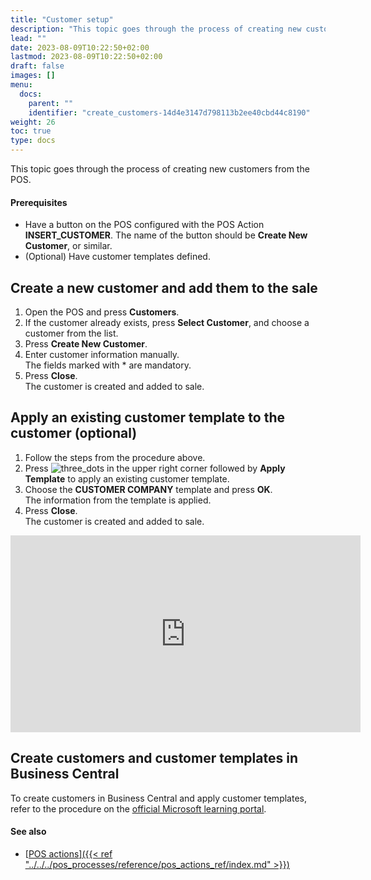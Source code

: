 ```yaml
---
title: "Customer setup"
description: "This topic goes through the process of creating new customers as a part of your POS academy training."
lead: ""
date: 2023-08-09T10:22:50+02:00
lastmod: 2023-08-09T10:22:50+02:00
draft: false
images: []
menu:
  docs:
    parent: ""
    identifier: "create_customers-14d4e3147d798113b2ee40cbd44c8190"
weight: 26
toc: true
type: docs
---
```


This topic goes through the process of creating new customers from the POS.  

#### Prerequisites

- Have a button on the POS configured with the POS Action **INSERT_CUSTOMER**. The name of the button should be **Create New Customer**, or similar. 
- (Optional) Have customer templates defined. 

## Create a new customer and add them to the sale 

1. Open the POS and press **Customers**. 
2. If the customer already exists, press **Select Customer**, and choose a customer from the list. 
3. Press **Create New Customer**. 
4. Enter customer information manually.     
   The fields marked with * are mandatory. 
5. Press **Close**.    
   The customer is created and added to sale. 

## Apply an existing customer template to the customer (optional) 

1. Follow the steps from the procedure above.  
2. Press ![three_dots](three_dots.PNG) in the upper right corner followed by **Apply Template** to apply an existing customer template.  
3. Choose the **CUSTOMER COMPANY** template and press **OK**.     
   The information from the template is applied.  
4. Press **Close**.     
   The customer is created and added to sale. 

<iframe width="560" height="315" src="https://www.youtube.com/embed/nyrOQE1To_I" title="YouTube video player" frameborder="0" allow="accelerometer; autoplay; clipboard-write; encrypted-media; gyroscope; picture-in-picture; web-share" allowfullscreen></iframe>

## Create customers and customer templates in Business Central 

To create customers in Business Central and apply customer templates, refer to the procedure on the [<ins>official Microsoft learning portal<ins>](https://learn.microsoft.com/en-us/dynamics365/business-central/sales-how-register-new-customers).  

#### See also

- [<ins>POS actions<ins>]({{< ref "../../../pos_processes/reference/pos_actions_ref/index.md" >}})